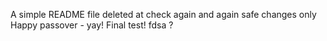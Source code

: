 A simple README file
deleted at
check again
and again
safe changes only
Happy passover - yay!
Final test!
fdsa
?
